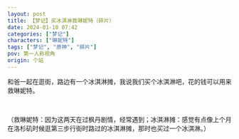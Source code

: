 ```yaml
---
layout: post
title: 【梦记】买冰淇淋救琳妮特（碎片）
date: 2024-01-10 07:42
categories: ["梦记"]
characters: ["琳妮特"]
tags: ["梦记", "原神", "碎片"]
pov: 第一人称视角
origin: 个站
---
```


和爸一起在逛街，路边有一个冰淇淋摊，我说我们买个冰淇淋吧，花的钱可以用来救琳妮特。

<br>

（救琳妮特：因为这两天在过枫丹剧情，经常遇到；冰淇淋摊：感觉有点像上个月在洛杉矶时候逛第三步行街时路过的冰淇淋摊，那时也买过一个冰淇淋。）
